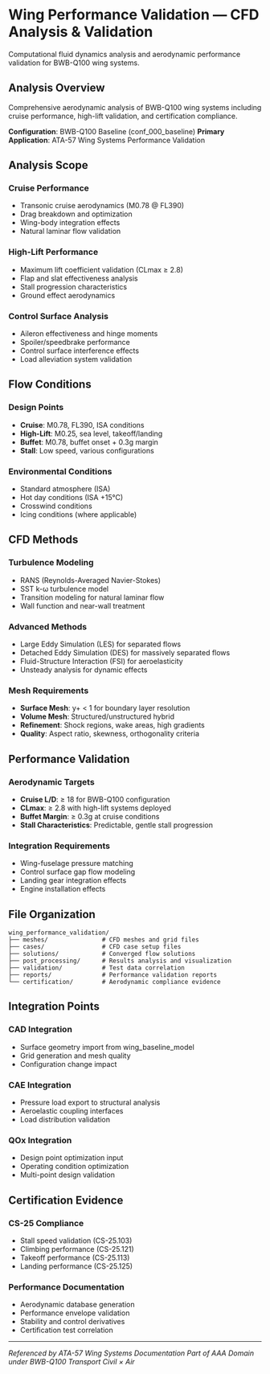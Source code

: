 # Wing Performance Validation — CFD Analysis & Validation

Computational fluid dynamics analysis and aerodynamic performance validation for BWB-Q100 wing systems.

## Analysis Overview

Comprehensive aerodynamic analysis of BWB-Q100 wing systems including cruise performance, high-lift validation, and certification compliance.

**Configuration**: BWB-Q100 Baseline (conf_000_baseline)
**Primary Application**: ATA-57 Wing Systems Performance Validation

## Analysis Scope

### Cruise Performance
- Transonic cruise aerodynamics (M0.78 @ FL390)
- Drag breakdown and optimization
- Wing-body integration effects
- Natural laminar flow validation

### High-Lift Performance
- Maximum lift coefficient validation (CLmax ≥ 2.8)
- Flap and slat effectiveness analysis
- Stall progression characteristics
- Ground effect aerodynamics

### Control Surface Analysis
- Aileron effectiveness and hinge moments
- Spoiler/speedbrake performance
- Control surface interference effects
- Load alleviation system validation

## Flow Conditions

### Design Points
- **Cruise**: M0.78, FL390, ISA conditions
- **High-Lift**: M0.25, sea level, takeoff/landing
- **Buffet**: M0.78, buffet onset + 0.3g margin
- **Stall**: Low speed, various configurations

### Environmental Conditions
- Standard atmosphere (ISA)
- Hot day conditions (ISA +15°C)
- Crosswind conditions
- Icing conditions (where applicable)

## CFD Methods

### Turbulence Modeling
- RANS (Reynolds-Averaged Navier-Stokes)
- SST k-ω turbulence model
- Transition modeling for natural laminar flow
- Wall function and near-wall treatment

### Advanced Methods
- Large Eddy Simulation (LES) for separated flows
- Detached Eddy Simulation (DES) for massively separated flows
- Fluid-Structure Interaction (FSI) for aeroelasticity
- Unsteady analysis for dynamic effects

### Mesh Requirements
- **Surface Mesh**: y+ < 1 for boundary layer resolution
- **Volume Mesh**: Structured/unstructured hybrid
- **Refinement**: Shock regions, wake areas, high gradients
- **Quality**: Aspect ratio, skewness, orthogonality criteria

## Performance Validation

### Aerodynamic Targets
- **Cruise L/D**: ≥ 18 for BWB-Q100 configuration
- **CLmax**: ≥ 2.8 with high-lift systems deployed
- **Buffet Margin**: ≥ 0.3g at cruise conditions
- **Stall Characteristics**: Predictable, gentle stall progression

### Integration Requirements
- Wing-fuselage pressure matching
- Control surface gap flow modeling
- Landing gear integration effects
- Engine installation effects

## File Organization

```
wing_performance_validation/
├── meshes/               # CFD meshes and grid files
├── cases/                # CFD case setup files
├── solutions/            # Converged flow solutions
├── post_processing/      # Results analysis and visualization
├── validation/           # Test data correlation
├── reports/              # Performance validation reports
└── certification/        # Aerodynamic compliance evidence
```

## Integration Points

### CAD Integration
- Surface geometry import from wing_baseline_model
- Grid generation and mesh quality
- Configuration change impact

### CAE Integration
- Pressure load export to structural analysis
- Aeroelastic coupling interfaces
- Load distribution validation

### QOx Integration
- Design point optimization input
- Operating condition optimization
- Multi-point design validation

## Certification Evidence

### CS-25 Compliance
- Stall speed validation (CS-25.103)
- Climbing performance (CS-25.121)
- Takeoff performance (CS-25.113)
- Landing performance (CS-25.125)

### Performance Documentation
- Aerodynamic database generation
- Performance envelope validation
- Stability and control derivatives
- Certification test correlation

---

*Referenced by ATA-57 Wing Systems Documentation*
*Part of AAA Domain under BWB-Q100 Transport Civil × Air*